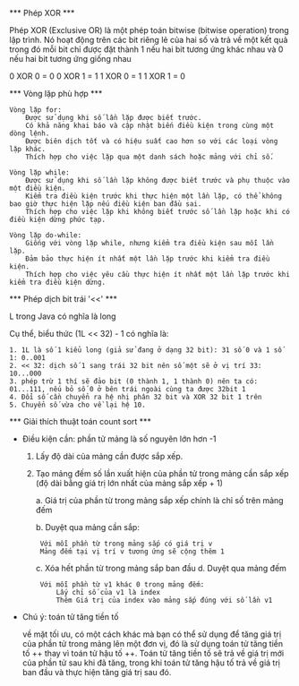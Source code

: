 *** Phép XOR ***

Phép XOR (Exclusive OR) là một phép toán bitwise (bitwise operation) trong lập trình. Nó hoạt động trên các bit riêng lẻ của hai số và trả về một kết quả trong đó mỗi bit chỉ được đặt thành 1 nếu hai bit tương ứng khác nhau và 0 nếu hai bit tương ứng giống nhau

0 XOR 0 = 0
0 XOR 1 = 1
1 XOR 0 = 1
1 XOR 1 = 0

*** Vòng lặp phù hợp ***

    Vòng lặp for:
        Được sử dụng khi số lần lặp được biết trước.
        Có khả năng khai báo và cập nhật biến điều kiện trong cùng một dòng lệnh.
        Được biên dịch tốt và có hiệu suất cao hơn so với các loại vòng lặp khác.
        Thích hợp cho việc lặp qua một danh sách hoặc mảng với chỉ số.

    Vòng lặp while:
        Được sử dụng khi số lần lặp không được biết trước và phụ thuộc vào một điều kiện.
        Kiểm tra điều kiện trước khi thực hiện một lần lặp, có thể không bao giờ thực hiện lặp nếu điều kiện ban đầu sai.
        Thích hợp cho việc lặp khi không biết trước số lần lặp hoặc khi có điều kiện dừng phức tạp.

    Vòng lặp do-while:
        Giống với vòng lặp while, nhưng kiểm tra điều kiện sau mỗi lần lặp.
        Đảm bảo thực hiện ít nhất một lần lặp trước khi kiểm tra điều kiện.
        Thích hợp cho việc yêu cầu thực hiện ít nhất một lần lặp trước khi kiểm tra điều kiện dừng.

*** Phép dịch bit trái '<<' ***

L trong Java có nghĩa là long

Cụ thể, biểu thức (1L << 32) - 1 có nghĩa là:

    1. 1L là số 1 kiểu long (giả sử đang ở dạng 32 bit): 31 số 0 và 1 số 1: 0..001
    2. << 32: dịch số 1 sang trái 32 bit nên số một sẽ ở vị trí 33: 10...000
    3. phép trừ 1 thí sẽ đảo bit (0 thành 1, 1 thành 0) nên ta có: 01...111, nếu bỏ số 0 ở bên trái ngoài cùng ta được 32bit 1
    4. Đổi số cần chuyển ra hệ nhị phân 32 bit và XOR 32 bit 1 trên
    5. Chuyển số vừa cho về lại hệ 10.

*** Giải thích thuật toán count sort ***

* Điều kiện cần: phần tử mảng là số nguyên lớn hơn -1

    1. Lấy độ dài của mảng cần được sắp xếp.

    2. Tạo mảng đếm số lần xuất hiện của phần tử trong mảng cần sắp xếp (độ dài bằng giá trị lớn nhất của mảng sắp xếp + 1)
    
        a. Giá trị của phần từ trong mảng sắp xếp chính là chỉ số trên mảng đếm

        b. Duyệt qua mảng cần sắp:

            Với mỗi phần từ trong mảng sắp có giá trị v
            Mảng đếm tại vị trí v tương ứng sẽ cộng thêm 1
    
        c. Xóa hết phần từ trong mảng sắp ban đầu
        d. Duyệt qua mảng đếm

            Với mỗi phần từ v1 khác 0 trong mảng đếm:
                Lấy chỉ số của v1 là index
                Thêm Giá trị của index vào mảng sắp đúng với số lần v1

* Chú ý: toán tử tăng tiền tố

    về mặt tối ưu, có một cách khác mà bạn có thể sử dụng để tăng giá trị của phần tử trong mảng lên một đơn vị, đó là sử dụng toán tử tăng tiền tố ++ thay vì toán tử hậu tố ++. Toán tử tăng tiền tố sẽ trả về giá trị mới của phần tử sau khi đã tăng, trong khi toán tử tăng hậu tố trả về giá trị ban đầu và thực hiện tăng giá trị sau đó.